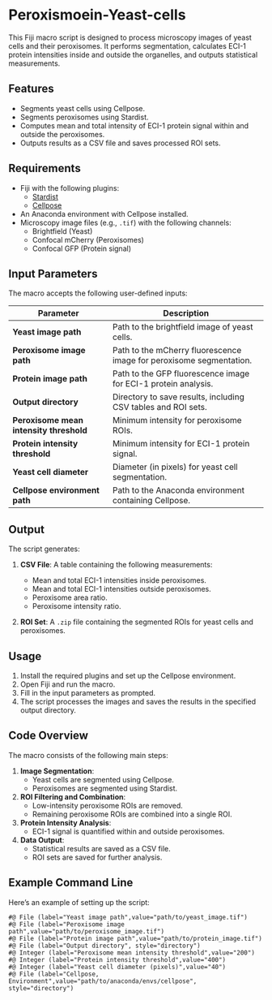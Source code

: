 # Peroxismoein-Yeast-cells
This Fiji macro script is designed to process microscopy images of yeast cells and their peroxisomes. It performs segmentation, calculates ECI-1 protein intensities inside and outside the organelles, and outputs statistical measurements.
## Features

- Segments yeast cells using Cellpose.
- Segments peroxisomes using Stardist.
- Computes mean and total intensity of ECI-1 protein signal within and outside the peroxisomes.
- Outputs results as a CSV file and saves processed ROI sets.

## Requirements

- Fiji with the following plugins:
  - [Stardist](https://github.com/stardist/stardist)
  - [Cellpose](https://cellpose.readthedocs.io/en/latest/)
- An Anaconda environment with Cellpose installed.
- Microscopy image files (e.g., `.tif`) with the following channels:
  - Brightfield (Yeast)
  - Confocal mCherry (Peroxisomes)
  - Confocal GFP (Protein signal)

## Input Parameters

The macro accepts the following user-defined inputs:

| Parameter                          | Description                                                                                       |
|------------------------------------|---------------------------------------------------------------------------------------------------|
| **Yeast image path**               | Path to the brightfield image of yeast cells.                                                    |
| **Peroxisome image path**          | Path to the mCherry fluorescence image for peroxisome segmentation.                              |
| **Protein image path**             | Path to the GFP fluorescence image for ECI-1 protein analysis.                                   |
| **Output directory**               | Directory to save results, including CSV tables and ROI sets.                                    |
| **Peroxisome mean intensity threshold** | Minimum intensity for peroxisome ROIs.                                                         |
| **Protein intensity threshold**    | Minimum intensity for ECI-1 protein signal.                                                      |
| **Yeast cell diameter**            | Diameter (in pixels) for yeast cell segmentation.                                                |
| **Cellpose environment path**      | Path to the Anaconda environment containing Cellpose.                                            |

## Output

The script generates:

1. **CSV File**: A table containing the following measurements:
   - Mean and total ECI-1 intensities inside peroxisomes.
   - Mean and total ECI-1 intensities outside peroxisomes.
   - Peroxisome area ratio.
   - Peroxisome intensity ratio.

2. **ROI Set**: A `.zip` file containing the segmented ROIs for yeast cells and peroxisomes.

## Usage

1. Install the required plugins and set up the Cellpose environment.
2. Open Fiji and run the macro.
3. Fill in the input parameters as prompted.
4. The script processes the images and saves the results in the specified output directory.

## Code Overview

The macro consists of the following main steps:

1. **Image Segmentation**:
   - Yeast cells are segmented using Cellpose.
   - Peroxisomes are segmented using Stardist.
2. **ROI Filtering and Combination**:
   - Low-intensity peroxisome ROIs are removed.
   - Remaining peroxisome ROIs are combined into a single ROI.
3. **Protein Intensity Analysis**:
   - ECI-1 signal is quantified within and outside peroxisomes.
4. **Data Output**:
   - Statistical results are saved as a CSV file.
   - ROI sets are saved for further analysis.

## Example Command Line

Here’s an example of setting up the script:

```plaintext
#@ File (label="Yeast image path",value="path/to/yeast_image.tif")
#@ File (label="Peroxisome image path",value="path/to/peroxisome_image.tif")
#@ File (label="Protein image path",value="path/to/protein_image.tif")
#@ File (label="Output directory", style="directory") 
#@ Integer (label="Peroxisome mean intensity threshold",value="200")
#@ Integer (label="Protein intensity threshold",value="400")
#@ Integer (label="Yeast cell diameter (pixels)",value="40")
#@ File (label="Cellpose, Environment",value="path/to/anaconda/envs/cellpose", style="directory")

